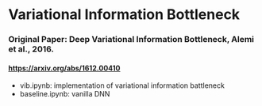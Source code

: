 # Variational Information Bottleneck
### Original Paper: Deep Variational Information Bottleneck, Alemi et al., 2016.
#### https://arxiv.org/abs/1612.00410

* vib.ipynb: implementation of variational information battleneck
* baseline.ipynb: vanilla DNN
